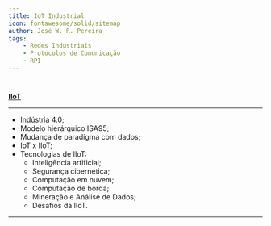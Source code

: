 ```yaml
---
title: IoT Industrial
icon: fontawesome/solid/sitemap
author: José W. R. Pereira
tags:
    - Redes Industriais
    - Protocolos de Comunicação
    - RPI
---
```


#

**[IIoT](slides/aula09-IIoT.pdf)**

---

- Indústria 4.0;
- Modelo hierárquico ISA95;
- Mudança de paradigma com dados;
- IoT x IIoT;
- Tecnologias de IIoT:
    - Inteligência artificial;
    - Segurança cibernética;
    - Computação em nuvem;
    - Computação de borda;
    - Mineração e Análise de Dados;
    - Desafios da IIoT.

---
